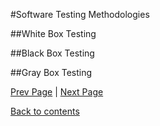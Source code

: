 #Software Testing Methodologies

##White Box Testing

##Black Box Testing

##Gray Box Testing

[Prev Page]() | [Next Page]()
 
 [Back to contents]()
